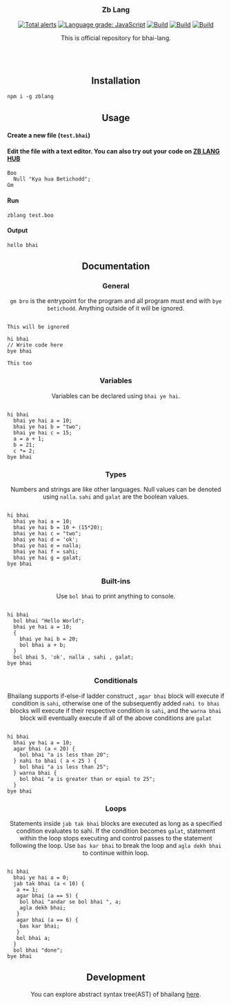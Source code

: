 <h3 align="center">Zb Lang</h3>
<p align="center">
<a href="https://lgtm.com/projects/g/DulLabs/bhai-lang/alerts/"><img alt="Total alerts" src="https://img.shields.io/lgtm/alerts/g/DulLabs/bhai-lang.svg?logo=lgtm&logoWidth=18"/></a>
<a href="https://lgtm.com/projects/g/DulLabs/bhai-lang/context:javascript"><img alt="Language grade: JavaScript" src="https://img.shields.io/lgtm/grade/javascript/g/DulLabs/bhai-lang.svg?logo=lgtm&logoWidth=18"/></a>
<a href="https://github.com/DulLabs/bhai-lang/actions/workflows/node.js.yml/badge.svg"><img alt="Build" src="https://github.com/DulLabs/bhai-lang/actions/workflows/node.js.yml/badge.svg"/></a>
<a href="https://bhailang.js.org/"><img alt="Build" src="https://img.shields.io/badge/website-bhailang.js.org-orange"/></a>
<a href="https://www.npmjs.com/package/bhailang"><img alt="Build" src="https://img.shields.io/badge/npm-bhailang-orange"/></a>
  
</p>
<p align="center">
  This is official repository for bhai-lang.<br><br>
  <bZb is a Background language written in Typescript.</b>
</p>
<br>

<h2 align="center">Installation</h2>

```
npm i -g zblang
```

<h2 align="center">Usage</h2>

<h4 align="left">Create a new file (<code>test.bhai</code>)</h4>


<h4 align="left">Edit the file with a text editor.
You can also try out your code on <a href="https://zblang.js.org/#playground">ZB LANG HUB</a></h4>

```
Boo 
  Null "Kya hua Betichodd";
Gm

```

<h4 align="left">Run</h4>

```
zblang test.boo
```

<h4 align="left">Output</h4>

```
hello bhai
```

<h2 align="center">Documentation</h2>

<h3 align="center">General</h3>
<p align="center"><code>gm bro</code> is the entrypoint for the program and all program must end with <code>bye betichodd</code>. Anything outside of it will be ignored.</p>

```

This will be ignored

hi bhai
// Write code here
bye bhai

This too
```

<h3 align="center">Variables</h3>
<p align="center">Variables can be declared using <code>bhai ye hai</code>.</p>

```

hi bhai
  bhai ye hai a = 10;
  bhai ye hai b = "two";
  bhai ye hai c = 15;
  a = a + 1;
  b = 21;
  c *= 2;
bye bhai
```

<h3 align="center">Types</h3>
<p align="center">Numbers and strings are like other languages. Null values can be denoted using <code>nalla</code>. <code>sahi</code> and <code>galat</code> are the boolean values.</p>

```

hi bhai
  bhai ye hai a = 10;
  bhai ye hai b = 10 + (15*20);
  bhai ye hai c = "two";
  bhai ye hai d = 'ok';
  bhai ye hai e = nalla;
  bhai ye hai f = sahi;
  bhai ye hai g = galat;
bye bhai
```

<h3 align="center">Built-ins</h3>
<p align="center">Use <code>bol bhai</code> to print anything to console.</p>

```

hi bhai
  bol bhai "Hello World";
  bhai ye hai a = 10;
  {
    bhai ye hai b = 20;
    bol bhai a + b;
  }
  bol bhai 5, 'ok', nalla , sahi , galat;
bye bhai
```

<h3 align="center">Conditionals</h3>
<p align="center">Bhailang supports if-else-if ladder construct , <code>agar bhai</code> block will execute if condition is <code>sahi</code>, otherwise one of the subsequently added <code>nahi to bhai</code> blocks will execute if their respective condition is <code>sahi</code>, and the <code>warna bhai</code> block will eventually execute if all of the above conditions are <code>galat</code>

```

hi bhai
  bhai ye hai a = 10;
  agar bhai (a < 20) {
    bol bhai "a is less than 20";
  } nahi to bhai ( a < 25 ) {
    bol bhai "a is less than 25";
  } warna bhai {
    bol bhai "a is greater than or equal to 25";
  }
bye bhai
```

<h3 align="center">Loops</h3>
<p align="center">Statements inside <code>jab tak bhai</code> blocks are executed as long as a specified condition evaluates to sahi. If the condition becomes <code>galat</code>, statement within the loop stops executing and control passes to the statement following the loop. Use <code>bas kar bhai</code> to break the loop and <code className="language-cpp">agla dekh bhai</code> to continue within loop.</p>


```

hi bhai
  bhai ye hai a = 0;
  jab tak bhai (a < 10) {
   a += 1;
   agar bhai (a == 5) {
    bol bhai "andar se bol bhai ", a;
    agla dekh bhai;
   }
   agar bhai (a == 6) {
    bas kar bhai;
   }
   bol bhai a;
  }
  bol bhai "done";
bye bhai
```

<h2 align="center">Development</h2>
<p align="center">You can explore abstract syntax tree(AST) of bhailang <a href="https://bhailang-ast.netlify.app/" target="_blank">here</a>.</p>








